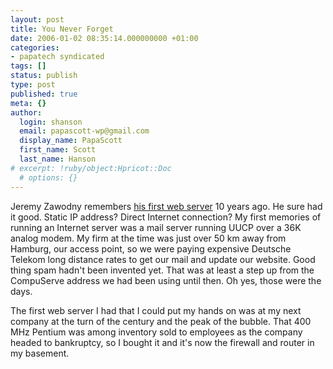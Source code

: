 ```yaml
---
layout: post
title: You Never Forget
date: 2006-01-02 08:35:14.000000000 +01:00
categories:
- papatech syndicated
tags: []
status: publish
type: post
published: true
meta: {}
author:
  login: shanson
  email: papascott-wp@gmail.com
  display_name: PapaScott
  first_name: Scott
  last_name: Hanson
# excerpt: !ruby/object:Hpricot::Doc
  # options: {}
---
```

<p>Jeremy Zawodny remembers <a href="http://jeremy.zawodny.com/blog/archives/006016.html" title="You Never Forget Your First Web Server (by Jeremy Zawodny)">his first web server</a> 10 years ago. He sure had it good. Static IP address? Direct Internet connection? My first memories of running an Internet server was a mail server running UUCP over a 36K analog modem. My firm at the time was just over 50 km away from Hamburg, our access point, so we were paying expensive Deutsche Telekom long distance rates to get our mail and update our website. Good thing spam hadn't been invented yet. That was at least a step up from the CompuServe address we had been using until then. Oh yes, those were the days.</p>
<p>The first web server I had that I could put my hands on was at my next company at the turn of the century and the peak of the bubble. That 400 MHz Pentium was among inventory sold to employees as the company headed to bankruptcy, so I bought it and it's now the firewall and router in my basement.  </p>
